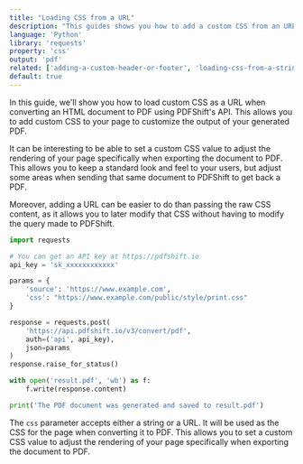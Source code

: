 ```yaml
---
title: "Loading CSS from a URL"
description: "This guides shows you how to add a custom CSS from an URL onto your document to customize the output of your generated PDF. Follow this guides to learn how to do it using Python and the requests library and see how it can quickly be implemented using the PDFShift's API."
language: 'Python'
library: 'requests'
property: 'css'
output: 'pdf'
related: ['adding-a-custom-header-or-footer', 'loading-css-from-a-string', 'loading-javascript-from-a-string', 'loading-javascript-from-a-url']
default: true
---
```


In this guide, we'll show you how to load custom CSS as a URL when converting an HTML document to PDF using PDFShift's API. This allows you to add custom CSS to your page to customize the output of your generated PDF.

It can be interesting to be able to set a custom CSS value to adjust the rendering of your page specifically when exporting the document to PDF.
This allows you to keep a standard look and feel to your users, but adjust some areas when sending that same document to PDFShift to get back a PDF.

Moreover, adding a URL can be easier to do than passing the raw CSS content, as it allows you to later modify that CSS without having to modify the query made to PDFShift.

```python
import requests

# You can get an API key at https://pdfshift.io
api_key = 'sk_xxxxxxxxxxxx'

params = {
    'source': 'https://www.example.com',
    'css': "https://www.example.com/public/style/print.css"
}

response = requests.post(
    'https://api.pdfshift.io/v3/convert/pdf',
    auth=('api', api_key),
    json=params
)
response.raise_for_status()

with open('result.pdf', 'wb') as f:
    f.write(response.content)

print('The PDF document was generated and saved to result.pdf')
```

The `css` parameter accepts either a string or a URL. It will be used as the CSS for the page when converting it to PDF. This allows you to set a custom CSS value to adjust the rendering of your page specifically when exporting the document to PDF.